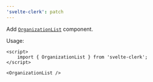 ```yaml
---
'svelte-clerk': patch
---
```


Add [`OrganizationList`](https://clerk.com/docs/components/organization/organization-list) component.

Usage:

```svelte
<script>
	import { OrganizationList } from 'svelte-clerk';
</script>

<OrganizationList />
```

